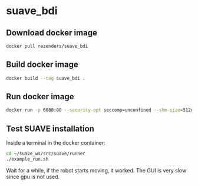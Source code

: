 # suave_bdi

## Download docker image

```bash
docker pull rezenders/suave_bdi
```

## Build docker image

```bash
docker build --tag suave_bdi .
```

## Run docker image

```bash
docker run -p 6080:80 --security-opt seccomp=unconfined --shm-size=512m suave_bdi
```

## Test SUAVE installation

Inside a terminal in the docker container:

```bash
cd ~/suave_ws/src/suave/runner
./example_run.sh
```

Wait for a while, if the robot starts moving, it worked. The GUI is very slow since gpu is not used.
